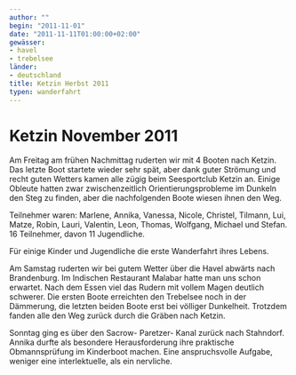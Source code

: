```yaml
---
author: ""
begin: "2011-11-01"
date: "2011-11-11T01:00:00+02:00"
gewässer:
- havel
- trebelsee
länder: 
- deutschland
title: Ketzin Herbst 2011
typen: wanderfahrt
---
```



# Ketzin November 2011


Am Freitag am frühen Nachmittag ruderten wir mit 4 Booten nach Ketzin. Das letzte Boot startete wieder sehr spät, aber dank guter Strömung und recht guten Wetters kamen alle zügig beim Seesportclub Ketzin an. Einige Obleute hatten zwar zwischenzeitlich Orientierungsprobleme im Dunkeln den Steg zu finden, aber die nachfolgenden Boote wiesen ihnen den Weg.

Teilnehmer waren: Marlene, Annika, Vanessa, Nicole, Christel, Tilmann, Lui, Matze, Robin, Lauri, Valentin, Leon, Thomas, Wolfgang, Michael und Stefan. 16 Teilnehmer, davon 11 Jugendliche.

Für einige Kinder und Jugendliche die erste Wanderfahrt ihres Lebens.

Am Samstag ruderten wir bei gutem Wetter über die Havel abwärts nach Brandenburg. Im Indischen Restaurant Malabar hatte man uns schon erwartet. Nach dem Essen viel das Rudern mit vollem Magen deutlich schwerer. Die ersten Boote erreichten den Trebelsee noch in der Dämmerung, die letzten beiden Boote erst bei völliger Dunkelheit. Trotzdem fanden alle den Weg zurück durch die Gräben nach Ketzin.

Sonntag ging es über den Sacrow- Paretzer- Kanal zurück nach Stahndorf. Annika durfte als besondere Herausforderung ihre praktische Obmannsprüfung im Kinderboot machen. Eine anspruchsvolle Aufgabe, weniger eine interlektuelle, als ein nervliche.

